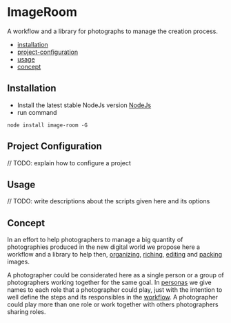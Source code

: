 # ImageRoom

A workflow and a library for photographs to manage the creation process.

- [installation](#installation)
- [project-configuration](#project-configuration)
- [usage](#usage)
- [concept](#concept)

## Installation
- Install the latest stable NodeJs version [NodeJs](https://nodejs.org/en/)
- run command 
```
node install image-room -G
```

## Project Configuration
// TODO: explain how to configure a project

## Usage
// TODO: write descriptions about the scripts given here and its options


## Concept

In an effort to help photographers to manage a big quantity of photographies produced in the new digital world we propose here a workflow and a library to help then, [organizing](./workflow.md#project-preparatino), [riching](./workflow.md#sifting), [editing](./workflow.md#edition) and [packing](./workflow.md#packing) images.

A photographer could be considerated here as a single person or a group of photographers working together for the same goal. In [personas](./personas.md) we give names to each role that a photographer could play, just with the intention to well define the steps and its responsibles in the [workflow](./worflow.md). A photographer could play more than one role or work together with others photographers sharing roles.




